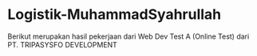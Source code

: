 # Logistik-MuhammadSyahrullah
Berikut merupakan hasil pekerjaan dari Web Dev Test A (Online Test) dari PT. TRIPASYSFO DEVELOPMENT
